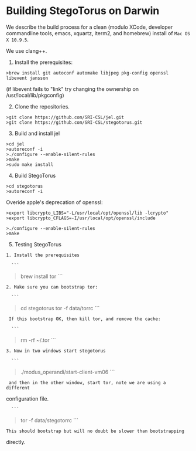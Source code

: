 Building StegoTorus on Darwin
==========

We describe the build process for a clean (modulo XCode, developer commandline tools,
emacs, xquartz, iterm2, and homebrew) install of `Mac OS X 10.9.5`.

We use clang++.


  1. Install the prerequisites:

  ```
>brew install git autoconf automake libjpeg pkg-config openssl libevent jansson
  ```
  
(if libevent fails to "link" try changing the ownership on /usr/local/lib/pkgconfig)

  2. Clone the repositories.
  
  ```
>git clone https://github.com/SRI-CSL/jel.git
>git clone https://github.com/SRI-CSL/stegotorus.git
  ```

  3. Build and install jel

  ```
>cd jel
>autoreconf -i
>./configure --enable-silent-rules
>make
>sudo make install
  ```


  4. Build StegoTorus


  ```
>cd stegotorus
>autoreconf -i
  ```


Overide apple's deprecation of openssl:

  ```
>export libcrypto_LIBS="-L/usr/local/opt/openssl/lib -lcrypto"
>export libcrypto_CFLAGS=-I/usr/local/opt/openssl/include
  ```

  ```
>./configure --enable-silent-rules
>make
  ```


  5. Testing StegoTorus

    1. Install the prerequisites

      ```
>brew install tor
      ```


    2. Make sure you can bootstrap tor:

      ```
>cd stegotorus
>tor -f data/torrc
      ```

     If this bootstrap OK, then kill tor, and remove the cache:

      ```
>rm -rf ~/.tor
      ```

    3. Now in two windows start stegotorus

      ```
>./modus_operandi/start-client-vm06
      ```

     and then in the other window, start tor, note we are using a different
configuration file.

      ```
>tor -f data/stegotorrc
      ```

    This should bootstrap but will no doubt be slower than bootstrapping
directly.








